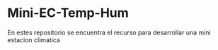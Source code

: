 # Mini-EC-Temp-Hum
En estes repositorio se encuentra el recurso para desarrollar una mini estacion climatica
